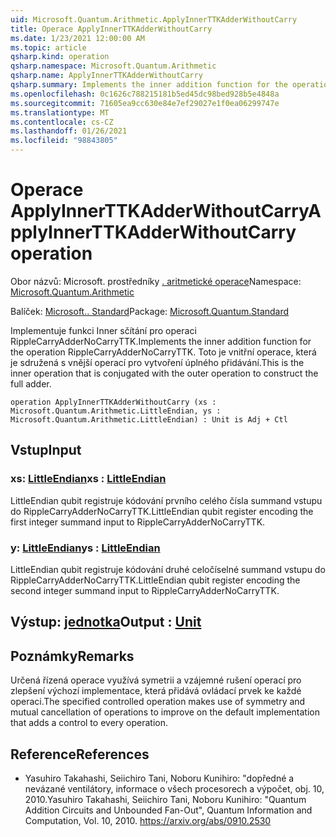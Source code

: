 ```yaml
---
uid: Microsoft.Quantum.Arithmetic.ApplyInnerTTKAdderWithoutCarry
title: Operace ApplyInnerTTKAdderWithoutCarry
ms.date: 1/23/2021 12:00:00 AM
ms.topic: article
qsharp.kind: operation
qsharp.namespace: Microsoft.Quantum.Arithmetic
qsharp.name: ApplyInnerTTKAdderWithoutCarry
qsharp.summary: Implements the inner addition function for the operation RippleCarryAdderNoCarryTTK. This is the inner operation that is conjugated with the outer operation to construct the full adder.
ms.openlocfilehash: 0c1626c788215181b5ed45dc98bed928b5e4848a
ms.sourcegitcommit: 71605ea9cc630e84e7ef29027e1f0ea06299747e
ms.translationtype: MT
ms.contentlocale: cs-CZ
ms.lasthandoff: 01/26/2021
ms.locfileid: "98843805"
---
```

# <a name="applyinnerttkadderwithoutcarry-operation"></a><span data-ttu-id="486d1-102">Operace ApplyInnerTTKAdderWithoutCarry</span><span class="sxs-lookup"><span data-stu-id="486d1-102">ApplyInnerTTKAdderWithoutCarry operation</span></span>

<span data-ttu-id="486d1-103">Obor názvů: Microsoft. prostředníky [. aritmetické operace](xref:Microsoft.Quantum.Arithmetic)</span><span class="sxs-lookup"><span data-stu-id="486d1-103">Namespace: [Microsoft.Quantum.Arithmetic](xref:Microsoft.Quantum.Arithmetic)</span></span>

<span data-ttu-id="486d1-104">Balíček: [Microsoft.. Standard](https://nuget.org/packages/Microsoft.Quantum.Standard)</span><span class="sxs-lookup"><span data-stu-id="486d1-104">Package: [Microsoft.Quantum.Standard](https://nuget.org/packages/Microsoft.Quantum.Standard)</span></span>


<span data-ttu-id="486d1-105">Implementuje funkci Inner sčítání pro operaci RippleCarryAdderNoCarryTTK.</span><span class="sxs-lookup"><span data-stu-id="486d1-105">Implements the inner addition function for the operation RippleCarryAdderNoCarryTTK.</span></span> <span data-ttu-id="486d1-106">Toto je vnitřní operace, která je sdružená s vnější operací pro vytvoření úplného přidávání.</span><span class="sxs-lookup"><span data-stu-id="486d1-106">This is the inner operation that is conjugated with the outer operation to construct the full adder.</span></span>

```qsharp
operation ApplyInnerTTKAdderWithoutCarry (xs : Microsoft.Quantum.Arithmetic.LittleEndian, ys : Microsoft.Quantum.Arithmetic.LittleEndian) : Unit is Adj + Ctl
```


## <a name="input"></a><span data-ttu-id="486d1-107">Vstup</span><span class="sxs-lookup"><span data-stu-id="486d1-107">Input</span></span>

### <a name="xs--littleendian"></a><span data-ttu-id="486d1-108">xs: [LittleEndian](xref:Microsoft.Quantum.Arithmetic.LittleEndian)</span><span class="sxs-lookup"><span data-stu-id="486d1-108">xs : [LittleEndian](xref:Microsoft.Quantum.Arithmetic.LittleEndian)</span></span>

<span data-ttu-id="486d1-109">LittleEndian qubit registruje kódování prvního celého čísla summand vstupu do RippleCarryAdderNoCarryTTK.</span><span class="sxs-lookup"><span data-stu-id="486d1-109">LittleEndian qubit register encoding the first integer summand input to RippleCarryAdderNoCarryTTK.</span></span>


### <a name="ys--littleendian"></a><span data-ttu-id="486d1-110">y: [LittleEndian](xref:Microsoft.Quantum.Arithmetic.LittleEndian)</span><span class="sxs-lookup"><span data-stu-id="486d1-110">ys : [LittleEndian](xref:Microsoft.Quantum.Arithmetic.LittleEndian)</span></span>

<span data-ttu-id="486d1-111">LittleEndian qubit registruje kódování druhé celočíselné summand vstupu do RippleCarryAdderNoCarryTTK.</span><span class="sxs-lookup"><span data-stu-id="486d1-111">LittleEndian qubit register encoding the second integer summand input to RippleCarryAdderNoCarryTTK.</span></span>



## <a name="output--unit"></a><span data-ttu-id="486d1-112">Výstup: [jednotka](xref:microsoft.quantum.lang-ref.unit)</span><span class="sxs-lookup"><span data-stu-id="486d1-112">Output : [Unit](xref:microsoft.quantum.lang-ref.unit)</span></span>



## <a name="remarks"></a><span data-ttu-id="486d1-113">Poznámky</span><span class="sxs-lookup"><span data-stu-id="486d1-113">Remarks</span></span>

<span data-ttu-id="486d1-114">Určená řízená operace využívá symetrii a vzájemné rušení operací pro zlepšení výchozí implementace, která přidává ovládací prvek ke každé operaci.</span><span class="sxs-lookup"><span data-stu-id="486d1-114">The specified controlled operation makes use of symmetry and mutual cancellation of operations to improve on the default implementation that adds a control to every operation.</span></span>

## <a name="references"></a><span data-ttu-id="486d1-115">Reference</span><span class="sxs-lookup"><span data-stu-id="486d1-115">References</span></span>

- <span data-ttu-id="486d1-116">Yasuhiro Takahashi, Seiichiro Tani, Noboru Kunihiro: "dopředné a nevázané ventilátory, informace o všech procesorech a výpočet, obj. 10, 2010.</span><span class="sxs-lookup"><span data-stu-id="486d1-116">Yasuhiro Takahashi, Seiichiro Tani, Noboru Kunihiro: "Quantum Addition Circuits and Unbounded Fan-Out", Quantum Information and Computation, Vol. 10, 2010.</span></span>
  https://arxiv.org/abs/0910.2530